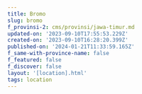 ```yaml
---
title: Bromo
slug: bromo
f_provinsi-2: cms/provinsi/jawa-timur.md
updated-on: '2023-09-10T17:55:53.229Z'
created-on: '2023-09-10T16:28:20.399Z'
published-on: '2024-01-21T11:33:59.165Z'
f_same-with-province-name: false
f_featured: false
f_discover: false
layout: '[location].html'
tags: location
---
```



